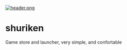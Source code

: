 [![header.png](https://i.postimg.cc/sXmTDD6S/header.png)](https://postimg.cc/7GC3KDyY)

# shuriken
Game store and launcher, very simple, and confortable
